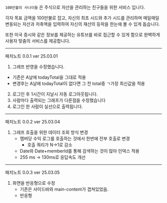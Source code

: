 `100만불의 사나이들` 은 주식으로 자산을 관리하는 친구들을 위한 서비스 입니다.

각자 목표 금액을 100만불로 잡고, 자신의 최초 시드와 추가 시드를 관리하며 매일매일 변동되는 자산과 저축액을 입력하여 자신의 재산의 등락을 한눈에 볼 수 있게 돕습니다.

또한 미국 증시와 같은 정보를 제공하는 유튜브를 바로 접근할 수 있게 함으로 완벽하게 사용자 맞춤의 서비스를 제공합니다.

---
패치노트 0.0.1 ver
25.03.01
1. 그래프 반영을 수정했습니다.
- 기존은 A날에 todayTotal을 그대로 적용
- 변경후는 A날에 todayTotal이 없다면 그 전 total중 ㄱ가장 최신값을 적용
2. 로그인 후 1시간이 지날시 자동 로그아웃됩니다.
3. 사람마다 출력되는 그래프가 다른점을 수정했습니다
4. 로그인 한 사람이 실선으로 출력됩니다.

---
패치노트 0.0.2 ver
25.03.04
1. 그래프 호출을 위한 데이터 조회 방식 변경
   - 맴버당 수익 로그를 호출하는 것에서 한번에 전부 호출로 변경
     - 호출 쿼리가 N->1로 감소
   - Date와 Date+memberId를 통해 검색하는 것이 많아 인덱스 적용
   - 255 ms -> 130ms로 응답속도 개선

---
패치노트 0.0.3 ver
25.03.05
1. 화면을 반응형으로 수정
   - 기존은 사이드바와 main-content가 겹쳐있었음.
   - 반응형